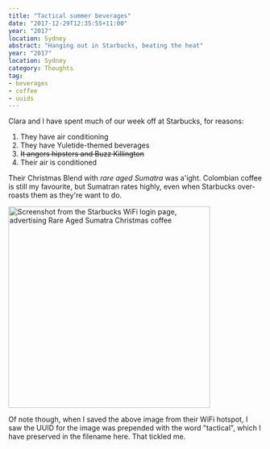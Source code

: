 ```yaml
---
title: "Tactical summer beverages"
date: "2017-12-29T12:35:55+11:00"
year: "2017"
location: Sydney
abstract: "Hanging out in Starbucks, beating the heat"
year: "2017"
location: Sydney
category: Thoughts
tag:
- beverages
- coffee
- uuids
---
```

Clara and I have spent much of our week off at Starbucks, for reasons:

1. They have air conditioning
2. They have Yuletide-themed beverages
3. ~~It angers hipsters and Buzz Killington~~
4. Their air is conditioned

Their Christmas Blend with *rare aged Sumatra* was a'ight. Colombian coffee is still my favourite, but Sumatran rates highly, even when Starbucks over-roasts them as they're want to do.

<p><img src="https://rubenerd.com/files/2017/tactical5c87316da832ded2d0d20dd29c3c69e4@1x.jpg" srcset="https://rubenerd.com/files/2017/tactical5c87316da832ded2d0d20dd29c3c69e4@1x.jpg 1x, https://rubenerd.com/files/2017/tactical5c87316da832ded2d0d20dd29c3c69e4@2x.jpg 2x" alt="Screenshot from the Starbucks WiFi login page, advertising Rare Aged Sumatra Christmas coffee" style="width:400px" /></p>

Of note though, when I saved the above image from their WiFi hotspot, I saw the UUID for the image was prepended with the word "tactical", which I have preserved in the filename here. That tickled me.

